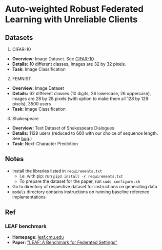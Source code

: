 # Auto-weighted Robust Federated Learning with Unreliable Clients


## Datasets

1. CIFAR-10
  * **Overview:** Image Dataset. See [CIFAR-10](https://www.cs.toronto.edu/~kriz/cifar.html)
  * **Details:** 10 different classes, images are 32 by 32 pixels.
  * **Task:** Image Classification

2. FEMNIST

  * **Overview:** Image Dataset
  * **Details:** 62 different classes (10 digits, 26 lowercase, 26 uppercase), images are 28 by 28 pixels (with option to make them all 128 by 128 pixels), 3500 users
  * **Task:** Image Classification

3. Shakespeare

  * **Overview:** Text Dataset of Shakespeare Dialogues
  * **Details:** 1129 users (reduced to 660 with our choice of sequence length. See [bug](https://github.com/TalwalkarLab/leaf/issues/19).)
  * **Task:** Next-Character Prediction

## Notes

- Install the libraries listed in ```requirements.txt```
    - I.e. with pip: run ```pip3 install -r requirements.txt```
    - To prepare the dataset for the paper, run  ```sudo configure.sh```
- Go to directory of respective dataset for instructions on generating data
- ```models``` directory contains instructions on running baseline reference implementations

## Ref

### LEAF benchmark
* **Homepage:** [leaf.cmu.edu](https://leaf.cmu.edu)
* **Paper:** ["LEAF: A Benchmark for Federated Settings"](https://arxiv.org/abs/1812.01097)